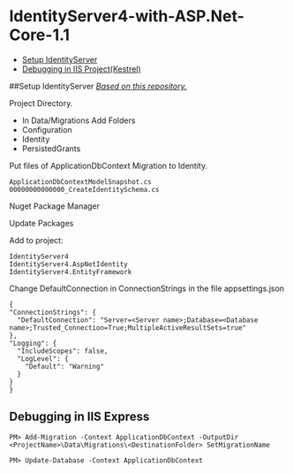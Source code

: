 # IdentityServer4-with-ASP.Net-Core-1.1

- [Setup IdentityServer](#setup-identityserver)
- [Debugging in IIS Project(Kestrel)](#debugging-in-project)

##Setup IdentityServer
 [*Based on this repository.*](https://github.com/petervanhemert/ASP.NET-CORE-1.1-Development-with-SSL/blob/master/README.md)
 
 Project Directory.
 
 - In Data/Migrations Add Folders
  - Configuration
  - Identity
  - PersistedGrants
 
 Put files of ApplicationDbContext Migration to Identity.
 ```
 ApplicationDbContextModelSnapshot.cs
 00000000000000_CreateIdentitySchema.cs
 ```
 
 Nuget Package Manager
 
 Update Packages
 
 Add to project:
 ```
 IdentityServer4
 IdentityServer4.AspNetIdentity
 IdentityServer4.EntityFramework
 ```
 Change DefaultConnection in ConnectionStrings in the file appsettings.json
  ```
 {
  "ConnectionStrings": {
    "DefaultConnection": "Server=<Server name>;Database=<Database name>;Trusted_Connection=True;MultipleActiveResultSets=true"
  },
  "Logging": {
    "IncludeScopes": false,
    "LogLevel": {
      "Default": "Warning"
    }
  }
}
  ```
  
  
## Debugging in IIS Express



```
PM> Add-Migration -Context ApplicationDbContext -OutputDir <ProjectName>\Data\Migrations\<DestinationFolder> SetMigrationName

PM> Update-Database -Context ApplicationDbContext
```
